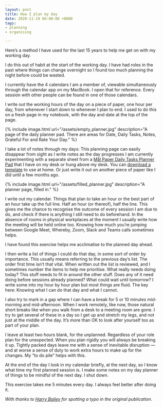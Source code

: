 ```yaml
---
layout: post
title: How I plan my day
date: 2020-11-19 06:00:00 +0000
tags:
- planning
- organising

---
```

Here’s a method I have used for the last 15 years to help me get on with my working day.

I do this out of habit at the start of the working day. I have had roles in the past where things can change overnight so I found too much planning the night before could be wasted.

I currently have the 4 calendars I am a member of, viewable simultaneously through the calendar app on my MacBook. I open that for reference. Every session with other people can be found in one of those calendars.

I write out the working hours of the day on a piece of paper, one hour per day, from whenever I start down to whenever I plan to end. I used to do this on a fresh page in my notebook, with the day and date at the top of the page.

{% include image.html url="/assets/empty_planner.jpg" description="A page of the daily planner pad. There are areas for Date, Daily Tasks, Notes, Grateful For and Rate Your Day." %}

I take a lot of notes through my days: This planning page can easily disappear from sight as I write notes as the day progresses I am currently experimenting with a separate sheet from a [Mål Paper Daily Tasks Planner Pad](https://malpaper.com/collections/gratitude-notepads-and-mindfulness-accessories/products/daily-planner-pad) that I have on my desk or hung above my desk. You can [download a template](https://malpaper.com/pages/free-downloads) to use at home. Or just write it out on another piece of paper like I did until a few months ago.

{% include image.html url="/assets/filled_planner.jpg" description="A planner page, filled in." %}

I write out my calendar. Things that plan to take an hour or the best part of an hour take up the full line. Half an hour (or thereof), half the line. This gives me the chance to recognise the outcome of every session I am due to do, and check if there is anything I still need to do beforehand. In the absence of rooms in physical workplaces at the moment I usually write how the meeting will be held online too. Knowing how much you’re jumping between Google Meet, Whereby, Zoom, Slack and Teams calls sometimes helps.

I have found this exercise helps me acclimatise to the planned day ahead.

I then write a list of things I could do that day, in some sort of order by importance. This usually means referring to the previous day’s list. The order first time isn’t that vital. When written out the list is reviewed, and I sometimes number the items to help me prioritise. What really needs doing today? This stuff needs to fit in around the other stuff. Does any of it need doing before sessions already planned? What could wait until tomorrow? I write some into my hour by hour plan but most things are fluid. The key here: Knowing what I can do that day and what I cannot.

I also try to mark in a gap where I can have a break for 5 or 10 minutes mid-morning and mid-afternoon. When I work remotely, like now, those natural short breaks like when you walk from a desk to a meeting room are gone. I try to get several of these in a day so I get up and stretch my legs, and not just at the middle of the day. It’s more than OK to look after yourself too as part of your plan.

I leave at least two hours blank, for the unplanned. Regardless of your role plan for the unexpected. When you plan rigidly you will always be breaking it up. Tightly packed days leave me with a sense of inevitable disruption — and at worse a sense of duty to work extra hours to make up for the changes. My “to do pile” helps with this.

At the end of the day I look in my calendar briefly, at the next day, so I know what time my first planned session is. I make some notes on my day planner of things to be mindful of the next day. I shut down.

This exercise takes me 5 minutes every day. I always feel better after doing it.

_With thanks to [Harry Bailey](https://twitter.com/HarryBailey) for spotting a typo in the original publication._